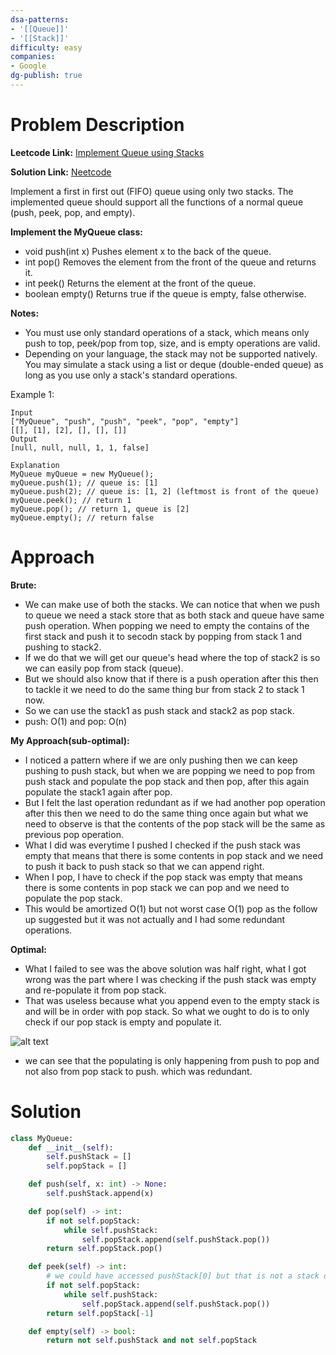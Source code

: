 ```yaml
---
dsa-patterns: 
- '[[Queue]]'
- '[[Stack]]'
difficulty: easy
companies: 
- Google
dg-publish: true
---
```

# Problem Description

**Leetcode Link:** [Implement Queue using Stacks](https://leetcode.com/problems/implement-queue-using-stacks/description/)

**Solution Link:** [Neetcode](https://www.youtube.com/watch?v=eanwa3ht3YQ)

Implement a first in first out (FIFO) queue using only two stacks. The implemented queue should support all the functions of a normal queue (push, peek, pop, and empty).

**Implement the MyQueue class:**

- void push(int x) Pushes element x to the back of the queue.
- int pop() Removes the element from the front of the queue and returns it.
- int peek() Returns the element at the front of the queue.
- boolean empty() Returns true if the queue is empty, false otherwise.

**Notes:**

- You must use only standard operations of a stack, which means only push to top, peek/pop from top, size, and is empty operations are valid.
- Depending on your language, the stack may not be supported natively. You may simulate a stack using a list or deque (double-ended queue) as long as you use only a stack's standard operations.
 

Example 1:
```
Input
["MyQueue", "push", "push", "peek", "pop", "empty"]
[[], [1], [2], [], [], []]
Output
[null, null, null, 1, 1, false]

Explanation
MyQueue myQueue = new MyQueue();
myQueue.push(1); // queue is: [1]
myQueue.push(2); // queue is: [1, 2] (leftmost is front of the queue)
myQueue.peek(); // return 1
myQueue.pop(); // return 1, queue is [2]
myQueue.empty(); // return false
```

# Approach

**Brute:**
- We can make use of both the stacks. We can notice that when we push to queue we need a stack store that as both stack and queue have same push operation. When popping we need to empty the contains of the first stack and push it to secodn stack by popping from stack 1 and pushing to stack2.
- If we do that we will get our queue's head where the top of stack2 is so we can easily pop from stack (queue).
- But we should also know that if there is a push operation after this then to tackle it we need to do the same thing bur from stack 2 to stack 1 now.
- So we can use the stack1 as push stack and stack2 as pop stack.
- push: O(1) and pop: O(n)

**My Approach(sub-optimal):**
- I noticed a pattern where if we are only pushing then we can keep pushing to push stack, but when we are popping we need to pop from push stack and populate the pop stack and then pop, after this again populate the stack1 again after pop.
- But I felt the last operation redundant as if we had another pop operation after this then we need to do the same thing once again but what we need to observe is that the contents of the pop stack will be the same as previous pop operation.
- What I did was everytime I pushed I checked if the push stack was empty that means that there is some contents in pop stack and we need to push it back to push stack so that we can append right.
- When I pop, I have to check if the pop stack was empty that means there is some contents in pop stack we can pop and we need to populate the pop stack.
- This would be amortized O(1) but not worst case O(1) pop as the follow up suggested but it was not actually and I had some redundant operations.

**Optimal:**
- What I failed to see was the above solution was half right, what I got wrong was the part where I was checking if the push stack was empty and re-populate it from pop stack.
- That was useless because what you append even to the empty stack is and will be in order with pop stack. So what we ought to do is to only check if our pop stack is empty and populate it.

![alt text](DSA-Problems/Queues/Easy/image-3.png) 

- we can see that the populating is only happening from push to pop and not also from pop stack to push. which was redundant.

# Solution

```python
class MyQueue:
    def __init__(self):
        self.pushStack = []
        self.popStack = []

    def push(self, x: int) -> None:
        self.pushStack.append(x)

    def pop(self) -> int:
        if not self.popStack:
            while self.pushStack:
                self.popStack.append(self.pushStack.pop())
        return self.popStack.pop()

    def peek(self) -> int:
        # we could have accessed pushStack[0] but that is not a stack operation hence this workaround.
        if not self.popStack:
            while self.pushStack:
                self.popStack.append(self.pushStack.pop())
        return self.popStack[-1]

    def empty(self) -> bool:
        return not self.pushStack and not self.popStack
```